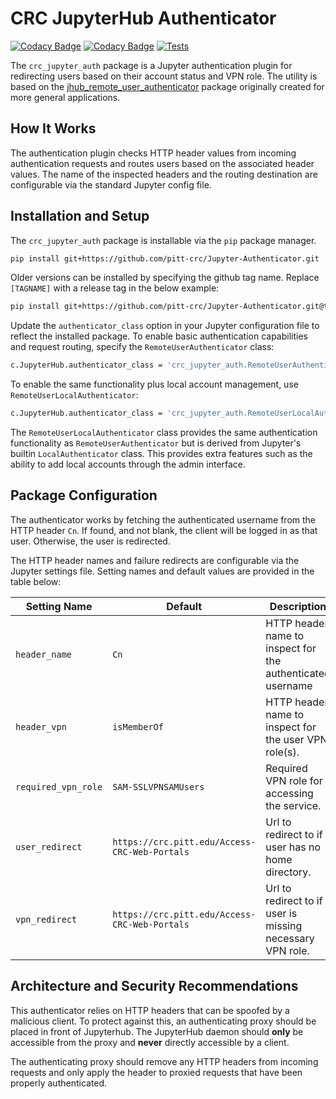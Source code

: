 # CRC JupyterHub Authenticator
[![Codacy Badge](https://app.codacy.com/project/badge/Grade/5e1a00bf8dbe4daf8275fc88ce748ea6)](https://www.codacy.com?utm_source=github.com&amp;utm_medium=referral&amp;utm_content=pitt-crc/Jupyter-Authenticator&amp;utm_campaign=Badge_Grade)
[![Codacy Badge](https://app.codacy.com/project/badge/Coverage/5e1a00bf8dbe4daf8275fc88ce748ea6)](https://www.codacy.com/gh/pitt-crc/Jupyter-Authenticator/dashboard?utm_source=github.com&utm_medium=referral&utm_content=pitt-crc/Jupyter-Authenticator&utm_campaign=Badge_Coverage)
[![Tests](https://github.com/pitt-crc/Jupyter-Authenticator/actions/workflows/Unittests.yml/badge.svg)](https://github.com/pitt-crc/Jupyter-Authenticator/actions/workflows/Unittests.yml)

The `crc_jupyter_auth` package is a Jupyter authentication plugin for redirecting users
based on their account status and VPN role.  The utility is based on the
[jhub_remote_user_authenticator](https://github.com/cwaldbieser/jhub_remote_user_authenticator)
package originally created for more general applications.

## How It Works

The authentication plugin checks HTTP header values from incoming authentication
requests and routes users based on the associated header values. The name of the inspected
headers and the routing destination are configurable via the standard Jupyter config file.

## Installation and Setup

The `crc_jupyter_auth` package is installable via the `pip` package manager.

```bash
pip install git+https://github.com/pitt-crc/Jupyter-Authenticator.git
```

Older versions can be installed by specifying the github tag name.
Replace `[TAGNAME]` with a release tag in the below example:

```bash
pip install git+https://github.com/pitt-crc/Jupyter-Authenticator.git@tags/[TAGNAME]
```

Update the `authenticator_class` option in your Jupyter configuration file to reflect the installed package.
To enable basic authentication capabilities and request routing, specify the `RemoteUserAuthenticator` class:

```bash
c.JupyterHub.authenticator_class = 'crc_jupyter_auth.RemoteUserAuthenticator'
```

To enable the same functionality plus local account management, use `RemoteUserLocalAuthenticator`:

```bash
c.JupyterHub.authenticator_class = 'crc_jupyter_auth.RemoteUserLocalAuthenticator'
```

The `RemoteUserLocalAuthenticator` class provides the same authentication functionality
as `RemoteUserAuthenticator` but is derived from Jupyter's builtin `LocalAuthenticator` class. 
This provides extra features such as the ability to add local accounts through the admin interface.

## Package Configuration

The authenticator works by fetching the authenticated username from the HTTP header `Cn`.
If found, and not blank, the client will be logged in as that user.
Otherwise, the user is redirected.

The HTTP header names and failure redirects are configurable via the Jupyter settings file.
Setting names and default values are provided in the table below:

| Setting Name        | Default                                       | Description                                                |
|---------------------|-----------------------------------------------|------------------------------------------------------------|
| `header_name`       | `Cn`                                          | HTTP header name to inspect for the authenticated username |
| `header_vpn`        | `isMemberOf`                                  | HTTP header name to inspect for the user VPN role(s).      |
| `required_vpn_role` | `SAM-SSLVPNSAMUsers`                          | Required VPN role for accessing the service.               |
| `user_redirect`     | `https://crc.pitt.edu/Access-CRC-Web-Portals` | Url to redirect to if user has no home directory.          |
| `vpn_redirect`      | `https://crc.pitt.edu/Access-CRC-Web-Portals` | Url to redirect to if user is missing necessary VPN role.  |

## Architecture and Security Recommendations

This authenticator relies on HTTP headers that can be spoofed by a malicious client.
To protect against this, an authenticating proxy should be placed in front
of Jupyterhub. The JupyterHub daemon should **only** be accessible from the proxy
and **never** directly accessible by a client.

The authenticating proxy should remove any HTTP headers from incoming
requests and only apply the header to proxied requests
that have been properly authenticated.
